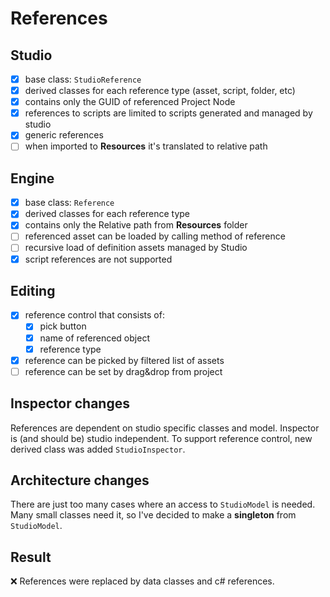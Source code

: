 # References

## Studio

- [x] base class: `StudioReference`
- [x] derived classes for each reference type (asset, script, folder, etc)
- [x] contains only the GUID of referenced Project Node
- [x] references to scripts are limited to scripts generated and managed by studio
- [x] generic references
- [ ] when imported to **Resources** it's translated to relative path

## Engine

- [x] base class: `Reference`
- [x] derived classes for each reference type
- [x] contains only the Relative path from **Resources** folder
- [ ] referenced asset can be loaded by calling method of reference
- [ ] recursive load of definition assets managed by Studio
- [x] script references are not supported

## Editing

- [x] reference control that consists of:
  - [x] pick button
  - [x] name of referenced object
  - [x] reference type
- [x] reference can be picked by filtered list of assets
- [ ] reference can be set by drag&drop from project

## Inspector changes

References are dependent on studio specific classes and model.
Inspector is (and should be) studio independent.
To support reference control, new derived class was added `StudioInspector`.

## Architecture changes

There are just too many cases where an access to `StudioModel` is needed.
Many small classes need it, so I've decided to make a **singleton** from `StudioModel`.

## Result

❌ References were replaced by data classes and c# references.